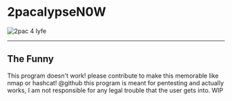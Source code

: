 # 2pacalypseN0W

![2pac 4 lyfe](https://i.imgur.com/Ch0Rngc.png)

------------------------------------------------------------------------------------------------------------------
## The Funny
This program doesn't work! please contribute to make this memorable like nmap or hashcat!
@github this program is meant for pentesting and actually works, I am not responsible for any legal trouble that the user gets into.
WIP
